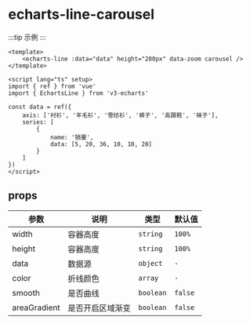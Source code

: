 <script lang="ts" setup>
import EchartsLineCarousel from '@/echarts/line/echarts-line-carousel.vue'
</script>

# echarts-line-carousel

:::tip 示例
<echarts-line-carousel />
:::

```vue
<template>
    <echarts-line :data="data" height="200px" data-zoom carousel />
</template>

<script lang="ts" setup>
import { ref } from 'vue'
import { EchartsLine } from 'v3-echarts'

const data = ref({
    axis: ['衬衫', '羊毛衫', '雪纺衫', '裤子', '高跟鞋', '袜子'],
    series: [
        {
            name: '销量',
            data: [5, 20, 36, 10, 10, 20]
        }
    ]
})
</script>
```

## props

| 参数         | 说明             | 类型      | 默认值  |
| ------------ | ---------------- | --------- | ------- |
| width        | 容器高度         | `string`  | `100%`  |
| height       | 容器高度         | `string`  | `100%`  |
| data         | 数据源           | `object`  | `-`     |
| color        | 折线颜色         | `array`   | `-`     |
| smooth       | 是否曲线         | `boolean` | `false` |
| areaGradient | 是否开启区域渐变 | `boolean` | `false` |
